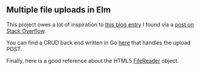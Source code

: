 ## Multiple file uploads in Elm

This project owes a lot of inspiration to [this blog entry][UsingPortsInElm] I found via a [post on Stack Overflow][SO].

You can find a CRUD back end written in Go [here][rest-go] that handles the upload POST.

Finally, here is a good reference about the HTML5 [FileReader] object.

[UsingPortsInElm]: https://www.paramander.com/blog/using-ports-to-deal-with-files-in-elm-0-17
[SO]: https://stackoverflow.com/questions/35329962/file-upload-in-elm
[rest-go]: https://github.com/btoll/rest-go
[FileReader]: https://developer.mozilla.org/en-US/docs/Web/API/FileReader


